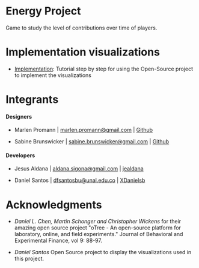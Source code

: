 Energy Project
==============

Game to study the level of contributions over time of players.


Implementation visualizations
=======================

- [Implementation](https://www.youtube.com/watch?v=57f_cUuOOmI): Tutorial step by step for using the Open-Source project to implement the visualizations



Integrants
==========

#### Designers
* Marlen Promann |  marlen.promann@gmail.com | [Github](https://github.com/promann)

* Sabine Brunswicker |  sabine.brunswicker@gmail.com | [Github](https://github.com/sbrunswi)

#### Developers
* Jesus Aldana | aldana.sigona@gmail.com | [jealdana](https://github.com/jealdana)

* Daniel Santos | dfsantosbu@unal.edu.co | [XDanielsb](https://github.com/xdanielsb)




Acknowledgments
===============

- *Daniel L. Chen, Martin Schonger and Christopher Wickens* for their amazing open source project "oTree - An open-source platform for laboratory, online, and field experiments."
Journal of Behavioral and Experimental Finance, vol 9: 88-97.

- *Daniel Santos*  Open Source project to display the visualizations used in this project.
